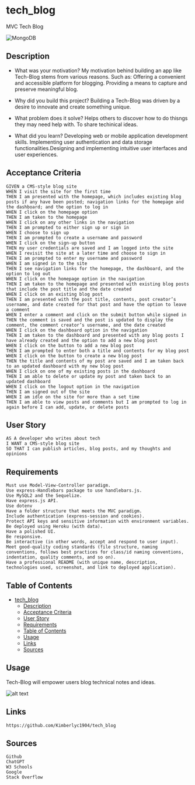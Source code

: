 # tech_blog
MVC Tech Blog

![MongoDB](https://img.shields.io/badge/MongoDB-%234ea94b.svg?style=for-the-badge&logo=mongodb&logoColor=white)

## Description

- What was your motivation? My motivation behind building an app like Tech-Blog stems from various reasons. Such as: Offering a convenient and accessible platform for blogging. Providing a means to capture and preserve meaningful blog. 

- Why did you build this project? Building a Tech-Blog was driven by a desire to innovate and create something unique. 
  
- What problem does it solve? Helps others to discover how to do thisngs they may need help with. To share techinical ideas.
  
- What did you learn? Developing web or mobile application development skills. Implementing user authentication and data storage functionalities.Designing and implementing intuitive user interfaces and user experiences. 
  
## Acceptance Criteria
```
GIVEN a CMS-style blog site
WHEN I visit the site for the first time
THEN I am presented with the homepage, which includes existing blog posts if any have been posted; navigation links for the homepage and the dashboard; and the option to log in
WHEN I click on the homepage option
THEN I am taken to the homepage
WHEN I click on any other links in the navigation
THEN I am prompted to either sign up or sign in
WHEN I choose to sign up
THEN I am prompted to create a username and password
WHEN I click on the sign-up button
THEN my user credentials are saved and I am logged into the site
WHEN I revisit the site at a later time and choose to sign in
THEN I am prompted to enter my username and password
WHEN I am signed in to the site
THEN I see navigation links for the homepage, the dashboard, and the option to log out
WHEN I click on the homepage option in the navigation
THEN I am taken to the homepage and presented with existing blog posts that include the post title and the date created
WHEN I click on an existing blog post
THEN I am presented with the post title, contents, post creator’s username, and date created for that post and have the option to leave a comment
WHEN I enter a comment and click on the submit button while signed in
THEN the comment is saved and the post is updated to display the comment, the comment creator’s username, and the date created
WHEN I click on the dashboard option in the navigation
THEN I am taken to the dashboard and presented with any blog posts I have already created and the option to add a new blog post
WHEN I click on the button to add a new blog post
THEN I am prompted to enter both a title and contents for my blog post
WHEN I click on the button to create a new blog post
THEN the title and contents of my post are saved and I am taken back to an updated dashboard with my new blog post
WHEN I click on one of my existing posts in the dashboard
THEN I am able to delete or update my post and taken back to an updated dashboard
WHEN I click on the logout option in the navigation
THEN I am signed out of the site
WHEN I am idle on the site for more than a set time
THEN I am able to view posts and comments but I am prompted to log in again before I can add, update, or delete posts
```
## User Story
```
AS A developer who writes about tech
I WANT a CMS-style blog site
SO THAT I can publish articles, blog posts, and my thoughts and opinions
```

## Requirements
```
Must use Model-View-Controller paradigm.
Use express-Handlebars package to use handlebars.js.
Use MySQL2 and the Sequelize.
Have express.js API.
Use dotenv
Have a folder structure that meets the MVC paradigm.
Include authentication (express-session and cookies).
Protect API keys and sensitive information with environment variables.
Be deployed using Heroku (with data).
Have a polished UI.
Be responsive.
Be interactive (in other words, accept and respond to user input).
Meet good-quality coding standards (file structure, naming conventions, follows best practices for class/id naming conventions, indentation, quality comments, and so on).
Have a professional README (with unique name, description, technologies used, screenshot, and link to deployed application).
```

## Table of Contents

- [tech\_blog](#tech_blog)
  - [Description](#description)
  - [Acceptance Criteria](#acceptance-criteria)
  - [User Story](#user-story)
  - [Requirements](#requirements)
  - [Table of Contents](#table-of-contents)
  - [Usage](#usage)
  - [Links](#links)
  - [Sources](#sources)

## Usage

Tech-Blog will empower users blog technical notes and ideas.


![alt text](assets/images/ScreenShot.png)


## Links
```
https://github.com/Kimberlyc1904/tech_blog
```


## Sources
```
Github
ChatGPT
W3 Schools
Google
Stack Overflow
```

